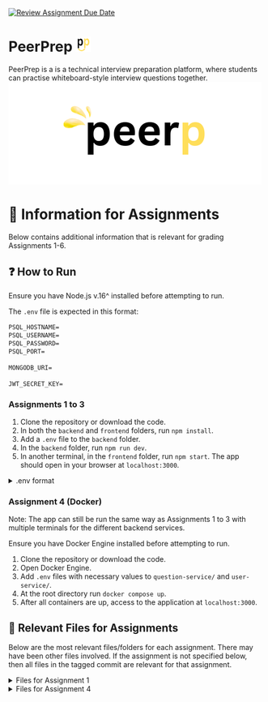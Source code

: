 [![Review Assignment Due Date](https://classroom.github.com/assets/deadline-readme-button-24ddc0f5d75046c5622901739e7c5dd533143b0c8e959d652212380cedb1ea36.svg)](https://classroom.github.com/a/6BOvYMwN)
# PeerPrep <img src="frontend/public/PP.png" width="30" height="30" />
PeerPrep is a is a technical interview preparation platform, where students can practise whiteboard-style interview questions together.
<img src="frontend/public/peerp_dark.png">

# 📃 Information for Assignments
Below contains additional information that is relevant for grading Assignments 1-6.

## ❓ How to Run
Ensure you have Node.js v.16^ installed before attempting to run.

The `.env` file is expected in this format:
```
PSQL_HOSTNAME=
PSQL_USERNAME=
PSQL_PASSWORD= 
PSQL_PORT=
 
MONGODB_URI=

JWT_SECRET_KEY=
```

### Assignments 1 to 3
1. Clone the repository or download the code.
2. In both the `backend` and `frontend` folders, run `npm install`.
3. Add a `.env` file to the `backend` folder.
4. In the `backend` folder, run `npm run dev`.
5. In another terminal, in the `frontend` folder, run `npm start`. The app should open in your browser at `localhost:3000`.

<details>
<summary>.env format </summary>

```
PSQL_HOSTNAME=
PSQL_USERNAME=
PSQL_PASSWORD= 
PSQL_PORT=
 
MONGODB_URI=

JWT_SECRET_KEY=
```

</details>

### Assignment 4 (Docker)
Note: The app can still be run the same way as Assignments 1 to 3 with multiple terminals for the different backend services.

Ensure you have Docker Engine installed before attempting to run.

1. Clone the repository or download the code.
2. Open Docker Engine.
3. Add `.env` files with necessary values to `question-service/` and `user-service/`.
4. At the root directory run `docker compose up`.
5. After all containers are up, access to the application at `localhost:3000`.

## 📁 Relevant Files for Assignments
Below are the most relevant files/folders for each assignment. There may have been other files involved. If the assignment is not specified below, then all files in the tagged commit are relevant for that assignment.

<details>
<summary>Files for Assignment 1</summary>

* `frontend/src/App.js`
* `frontend/src/pages/questions.js`
* `frontend/src/components/questions`

</details>

<details>
<summary>Files for Assignment 4</summary>

* `*/Dockerfile`
* `*/.dockerignore`
* `nginx/`
* `docker-compose.yml`
</details>
